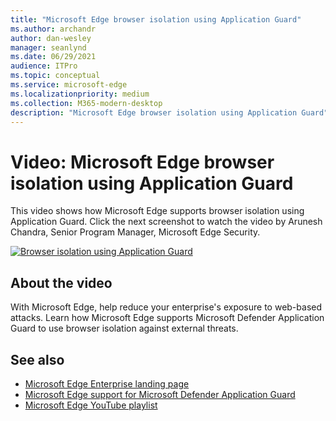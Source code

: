 ```yaml
---
title: "Microsoft Edge browser isolation using Application Guard"
ms.author: archandr
author: dan-wesley
manager: seanlynd
ms.date: 06/29/2021
audience: ITPro
ms.topic: conceptual
ms.service: microsoft-edge
ms.localizationpriority: medium
ms.collection: M365-modern-desktop
description: "Microsoft Edge browser isolation using Application Guard"
---
```


# Video: Microsoft Edge browser isolation using Application Guard

This video shows how Microsoft Edge supports browser isolation using Application Guard. Click the next screenshot to watch the video by Arunesh Chandra, Senior Program Manager, Microsoft Edge Security.

[![Browser isolation using Application Guard]( media/microsoft-edge-video-security-application-guard/0.png)](http://www.youtube.com/watch?v=zQjaRqNXMqw "Browser isolation using Application Guard")

## About the video

With Microsoft Edge, help reduce your enterprise's exposure to web-based attacks. Learn how Microsoft Edge supports Microsoft Defender Application Guard to use browser isolation against external threats.

## See also

- [Microsoft Edge Enterprise landing page](https://aka.ms/EdgeEnterprise)
- [Microsoft Edge support for Microsoft Defender Application Guard](microsoft-edge-security-windows-defender-application-guard.md)
- [Microsoft Edge YouTube playlist](https://www.youtube.com/playlist?list=PLXtHYVsvn_b-uXh1tMeYpT-0iD8tD3tFy)